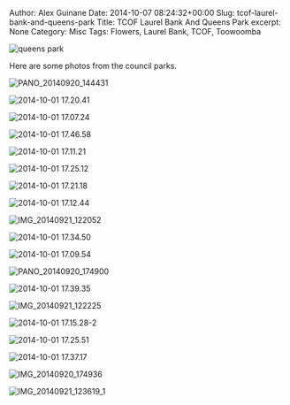 Author: Alex Guinane
Date: 2014-10-07 08:24:32+00:00
Slug: tcof-laurel-bank-and-queens-park
Title: TCOF Laurel Bank And Queens Park
excerpt: None
Category: Misc
Tags: Flowers, Laurel Bank, TCOF, Toowoomba

![queens park](/images/2014/2014-10-07-tcof-laurel-bank-and-queens-park/queens-park.jpg)

Here are some photos from the council parks.

![PANO_20140920_144431](/images/2014/2014-10-07-tcof-laurel-bank-and-queens-park/pano_20140920_144431.jpg)

![2014-10-01 17.20.41](/images/2014/2014-10-07-tcof-laurel-bank-and-queens-park/2014-10-01-17-20-41.jpg)

![2014-10-01 17.07.24](/images/2014/2014-10-07-tcof-laurel-bank-and-queens-park/2014-10-01-17-07-24.jpg)

![2014-10-01 17.46.58](/images/2014/2014-10-07-tcof-laurel-bank-and-queens-park/2014-10-01-17-46-58.jpg)

![2014-10-01 17.11.21](/images/2014/2014-10-07-tcof-laurel-bank-and-queens-park/2014-10-01-17-11-21.jpg)

![2014-10-01 17.25.12](/images/2014/2014-10-07-tcof-laurel-bank-and-queens-park/2014-10-01-17-25-12.jpg)

![2014-10-01 17.21.18](/images/2014/2014-10-07-tcof-laurel-bank-and-queens-park/2014-10-01-17-21-18.jpg)

![2014-10-01 17.12.44](/images/2014/2014-10-07-tcof-laurel-bank-and-queens-park/2014-10-01-17-12-44.jpg)

![IMG_20140921_122052](/images/2014/2014-10-07-tcof-laurel-bank-and-queens-park/img_20140921_1220521.jpg)

![2014-10-01 17.34.50](/images/2014/2014-10-07-tcof-laurel-bank-and-queens-park/2014-10-01-17-34-501.jpg)

![2014-10-01 17.09.54](/images/2014/2014-10-07-tcof-laurel-bank-and-queens-park/2014-10-01-17-09-541.jpg)

![PANO_20140920_174900](/images/2014/2014-10-07-tcof-laurel-bank-and-queens-park/pano_20140920_1749001.jpg)

![2014-10-01 17.39.35](/images/2014/2014-10-07-tcof-laurel-bank-and-queens-park/2014-10-01-17-39-351.jpg)

![IMG_20140921_122225](/images/2014/2014-10-07-tcof-laurel-bank-and-queens-park/img_20140921_1222251.jpg)

![2014-10-01 17.15.28-2](/images/2014/2014-10-07-tcof-laurel-bank-and-queens-park/2014-10-01-17-15-28-2.jpg)

![2014-10-01 17.25.51](/images/2014/2014-10-07-tcof-laurel-bank-and-queens-park/2014-10-01-17-25-51.jpg)

![2014-10-01 17.37.17](/images/2014/2014-10-07-tcof-laurel-bank-and-queens-park/2014-10-01-17-37-171.jpg)

![IMG_20140920_174936](/images/2014/2014-10-07-tcof-laurel-bank-and-queens-park/img_20140920_1749361.jpg)

![IMG_20140921_123619_1](/images/2014/2014-10-07-tcof-laurel-bank-and-queens-park/img_20140921_123619_11.jpg)
